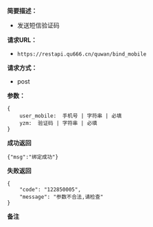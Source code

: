  
**简要描述：** 

- 发送短信验证码

**请求URL：** 
- ` https://restapi.qu666.cn/quwan/bind_mobile `
  
**请求方式：**
- post

**参数：** 
```
{
    user_mobile:  手机号 | 字符串 | 必填
    yzm:  验证码 | 字符串 | 必填
} 

```




 **成功返回**
```
{"msg":"绑定成功"}
```

 **失败返回** 

```
{
    "code": "122850005",
    "message": "参数不合法,请检查"
}

```

 **备注** 
```

```
